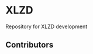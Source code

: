 # XLZD

Repository for XLZD development



## Contributors
<!-- readme: collaborators -start -->

<!-- readme: collaborators -end -->
